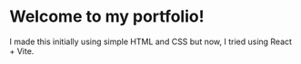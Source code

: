 # Welcome to my portfolio!

I made this initially using simple HTML and CSS but now, I tried using React + Vite.